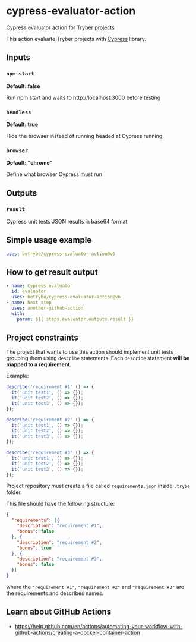 # cypress-evaluator-action
Cypress evaluator action for Tryber projects

This action evaluate Tryber projects with [Cypress](https://www.npmjs.com/package/cypress) library.

## Inputs

### `npm-start`

**Default: false**

Run npm start and waits to http://localhost:3000 before testing

### `headless`

**Default: true**

Hide the browser instead of running headed at Cypress running

### `browser`

**Default: "chrome"**

Define what browser Cypress must run

## Outputs

### `result`

Cypress unit tests JSON results in base64 format.

## Simple usage example
```yml
uses: betrybe/cypress-evaluator-action@v6
```

## How to get result output
```yml
- name: Cypress evaluator
  id: evaluator
  uses: betrybe/cypress-evaluator-action@v6
- name: Next step
  uses: another-github-action
  with:
    param: ${{ steps.evaluator.outputs.result }}
```

## Project constraints

The project that wants to use this action should implement unit tests grouping them using `describe` statements.
Each `describe` statement **will be mapped to a requirement**.

Example:

```javascript
describe('requirement #1' () => {
  it('unit test1', () => {});
  it('unit test2', () => {});
  it('unit test3', () => {});
});

describe('requirement #2' () => {
  it('unit test1', () => {});
  it('unit test2', () => {});
  it('unit test3', () => {});
});

describe('requirement #3' () => {
  it('unit test1', () => {});
  it('unit test2', () => {});
  it('unit test3', () => {});
});
```

Project repository must create a file called `requirements.json` inside `.trybe` folder.

This file should have the following structure:

```json
{
  "requirements": [{
    "description": "requirement #1",
    "bonus": false
  }, {
    "description": "requirement #2",
    "bonus": true
  }, {
    "description": "requirement #3",
    "bonus": false
  }]
}
```

where the `"requirement #1"`, `"requirement #2"` and `"requirement #3"` are the requirements and describes names.

## Learn about GitHub Actions

- https://help.github.com/en/actions/automating-your-workflow-with-github-actions/creating-a-docker-container-action
